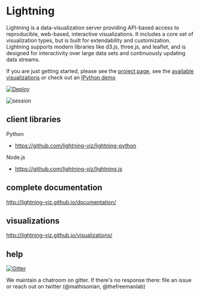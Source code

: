 # Lightning

Lightning is a data-visualization server providing API-based access to reproducible, web-based, interactive visualizations. It includes a core set of visualization types, but is built for extendability and customization. Lightning supports modern libraries like d3.js, three.js, and leaflet, and is designed for interactivity over large data sets and continuously updating data streams.

If you are just getting started, please see the [project page](http://lightning-viz.github.io/), see the [available visualizations](http://lightning-viz.github.io/visualizations/) or check out an [IPython demo](http://nbviewer.ipython.org/github/lightning-viz/lightning-example-notebooks/blob/master/index.ipynb)

[![Deploy](https://www.herokucdn.com/deploy/button.png)](https://heroku.com/deploy?template=https://github.com/lightning-viz/lightning/tree/v0.1.3)

![session](http://i.gif.fm/KvPpI.png)

## client libraries

Python
* https://github.com/lightning-viz/lightning-python

Node.js
* https://github.com/lightning-viz/lightning.js


## complete documentation

http://lightning-viz.github.io/documentation/

## visualizations

http://lightning-viz.github.io/visualizations/

## help

[![Gitter](https://badges.gitter.im/Join%20Chat.svg)](https://gitter.im/lightning-viz/lightning?utm_source=badge&utm_medium=badge&utm_campaign=pr-badge&utm_content=badge)

We maintain a chatroom on gitter. If there's no response there: file an issue or reach out on twitter (@mathisonian, @thefreemanlab)

